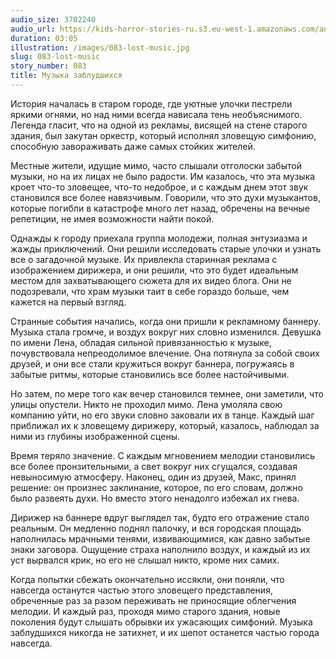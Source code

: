```yaml
---
audio_size: 3702240
audio_url: https://kids-horror-stories-ru.s3.eu-west-1.amazonaws.com/audio/083-lost-music.mp3
duration: 03:05
illustration: /images/083-lost-music.jpg
slug: 083-lost-music
story_number: 083
title: Музыка заблудшихся
---
```


История началась в старом городе, где уютные улочки пестрели яркими огнями, но над ними всегда нависала тень необъяснимого. Легенда гласит, что на одной из рекламы, висящей на стене старого здания, был закутан оркестр, который исполнял зловещую симфонию, способную завораживать даже самых стойких жителей.

Местные жители, идущие мимо, часто слышали отголоски забытой музыки, но на их лицах не было радости. Им казалось, что эта музыка кроет что-то зловещее, что-то недоброе, и с каждым днем этот звук становился все более навязчивым. Говорили, что это духи музыкантов, которые погибли в катастрофе много лет назад, обречены на вечные репетиции, не имея возможности найти покой.

Однажды к городу приехала группа молодежи, полная энтузиазма и жажды приключений. Они решили исследовать старые улочки и узнать все о загадочной музыке. Их привлекла старинная реклама с изображением дирижера, и они решили, что это будет идеальным местом для захватывающего сюжета для их видео блога. Они не подозревали, что храм музыки таит в себе гораздо больше, чем кажется на первый взгляд.

Странные события начались, когда они пришли к рекламному баннеру. Музыка стала громче, и воздух вокруг них словно изменился. Девушка по имени Лена, обладая сильной привязанностью к музыке, почувствовала непреодолимое влечение. Она потянула за собой своих друзей, и они все стали кружиться вокруг баннера, погружаясь в забытые ритмы, которые становились все более настойчивыми.

Но затем, по мере того как вечер становился темнее, они заметили, что улицы опустели. Никто не проходил мимо. Лена умоляла свою компанию уйти, но его звуки словно заковали их в танце. Каждый шаг приближал их к зловещему дирижеру, который, казалось, наблюдал за ними из глубины изображенной сцены.

Время теряло значение. С каждым мгновением мелодии становились все более пронзительными, а свет вокруг них сгущался, создавая невыносимую атмосферу. Наконец, один из друзей, Макс, принял решение: он произнес заклинание, которое, по его словам, должно было развеять духи. Но вместо этого ненадолго избежал их гнева.

Дирижер на баннере вдруг выглядел так, будто его отражение стало реальным. Он медленно поднял палочку, и вся городская площадь наполнилась мрачными тенями, извивающимися, как давно забытые знаки заговора. Ощущение страха наполнило воздух, и каждый из их уст вырвался крик, но его не слышал никто, кроме них самих.

Когда попытки сбежать окончательно иссякли, они поняли, что навсегда останутся частью этого зловещего представления, обреченные раз за разом переживать не приносящие облегчения мелодии. И каждый раз, проходя мимо старого здания, новые поколения будут слышать обрывки их ужасающих симфоний. Музыка заблудшихся никогда не затихнет, и их шепот останется частью города навсегда.